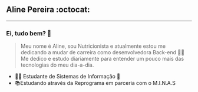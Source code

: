 
## Aline Pereira :octocat:
_________________________________

### Ei, tudo bem? 👋

 > Meu nome é Aline, sou Nutricionista e atualmente estou me dedicando a mudar de carreira como desenvolvedora Back-end :woman_technologist: 
 > Me dedico e estudo diariamente para entender um pouco mais das tecnologias do meu dia-a-dia.

* 👩‍💼 Estudante de Sistemas de Informação 💙
* 📚Estudando através da Reprograma em parceria com o M.I.N.A.S


<!--
**Aline160/Aline160** is a ✨ _special_ ✨ repository because its `README.md` (this file) appears on your GitHub profile.

Here are some ideas to get you started:

- 🔭 I’m currently working on ...
- 🌱 I’m currently learning ...
- 👯 I’m looking to collaborate on ...
- 🤔 I’m looking for help with ...
- 💬 Ask me about ...
- 📫 How to reach me: ...
- 😄 Pronouns: ...
- ⚡ Fun fact: ...
-->
